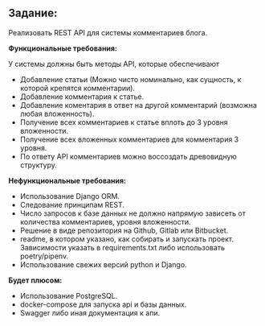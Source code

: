 ## Задание:  
Реализовать REST API для системы комментариев блога.


**Функциональные требования:**  

У системы должны быть методы API, которые обеспечивают
* Добавление статьи (Можно чисто номинально, как сущность, к которой крепятся комментарии).
* Добавление комментария к статье.
* Добавление коментария в ответ на другой комментарий (возможна любая вложенность).
* Получение всех комментариев к статье вплоть до 3 уровня вложенности.
* Получение всех вложенных комментариев для комментария 3 уровня.
* По ответу API комментариев можно воссоздать древовидную структуру.  

**Нефункциональные требования:**  

* Использование Django ORM.
* Следование принципам REST.
* Число запросов к базе данных не должно напрямую зависеть от количества комментариев, уровня вложенности.
* Решение в виде репозитория на Github, Gitlab или Bitbucket.
* readme, в котором указано, как собирать и запускать проект. Зависимости указать в requirements.txt либо использовать poetry/pipenv.
* Использование свежих версий python и Django.  
 
**Будет плюсом:**  

* Использование PostgreSQL.
* docker-compose для запуска api и базы данных.
* Swagger либо иная документация к апи.
